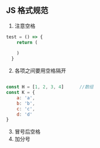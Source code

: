 ## JS 格式规范

1. 注意空格 
```js  
test = () => {
    return (
      
    )
  } 
```
2. 各项之间要用空格隔开

```js

const H = [1, 2, 3, 4]      //数组
const K = {
    a: 'a',
    b: 'b',
    c: 'c',
    d: 'd'
}
```

3. 冒号后空格
4. 加分号
